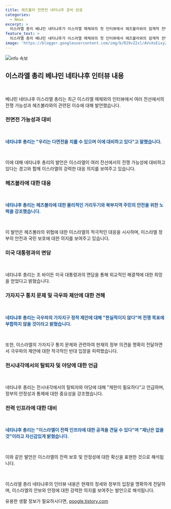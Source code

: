```yaml
---
title: 헤즈볼라 전면전 네타냐후 준비 완료
categories:
  - News
excerpt: >
  이스라엘 총리 베냐민 네타냐후가 이스라엘 매체와의 첫 인터뷰에서 헤즈볼라와의 잠재적 전면전 가능성을 언급하며 이에 대비하고 있다고 밝혔습니다. 또한 미국 대통령 조 바이든의 중동 특사로 외교적 해결책에 대한 희망을 얻었다고 언급했으며, 가자지구 통치 문제와 야당 비판 등 다양한 이슈를 다뤘습니다. 또한 전력 인프라에 대한 공격에 대비하여 보호 장치를 강화하고 있다고 전했습니다.
feature_text: >
  이스라엘 총리 베냐민 네타냐후가 이스라엘 매체와의 첫 인터뷰에서 헤즈볼라와의 잠재적 전면전 가능성을 언급하며 이에 대비하고 있다고 밝혔습니다. 또한 미국 대통령 조 바이든의 중동 특사로 외교적 해결책에 대한 희망을 얻었다고 언급했으며, 가자지구 통치 문제와 야당 비판 등 다양한 이슈를 다뤘습니다. 또한 전력 인프라에 대한 공격에 대비하여 보호 장치를 강화하고 있다고 전했습니다.
image: 'https://blogger.googleusercontent.com/img/b/R29vZ2xl/AVvXsEixyZcFfHzMRdzZMjFBmAUKJYCLCGyLL1o632UiGVXcaFdKo_bkvkuCioo0uUKlGfBVcT3P84aROyZIXSBEx3Aw5nCQ3pTgDom1WDC4m8eifvWiAmWEEVb4x6G_l8C0QH225ldMjyaFvpxGEBGNO37VmDTDMHGhJPq73UglMfDca1-0aw/s1600/blogspot.png'
---
```


<p><img src="https://blogger.googleusercontent.com/img/b/R29vZ2xl/AVvXsEixyZcFfHzMRdzZMjFBmAUKJYCLCGyLL1o632UiGVXcaFdKo_bkvkuCioo0uUKlGfBVcT3P84aROyZIXSBEx3Aw5nCQ3pTgDom1WDC4m8eifvWiAmWEEVb4x6G_l8C0QH225ldMjyaFvpxGEBGNO37VmDTDMHGhJPq73UglMfDca1-0aw/s1600/blogspot.png" alt="info 속보" /></p>

<h2 data-ke-size="size26">이스라엘 총리 베냐민 네타냐후 인터뷰 내용</h2>

<p data-ke-size="size16">&nbsp;</p>

<p>베냐민 네타냐후 이스라엘 총리는 최근 이스라엘 매체와의 인터뷰에서 여러 전선에서의 전쟁 가능성과 헤즈볼라와의 관련된 이슈에 대해 발언했습니다.</p>

<h3>전면전 가능성과 대비</h3>

<p data-ke-size="size16">&nbsp;</p>

<p><b><span style="color: #1a5490;">네타냐후 총리는 "우리는 다면전을 치를 수 있으며 이에 대비하고 있다"고 말했습니다.</span></b></p>

<p data-ke-size="size16">&nbsp;</p>

<p>이에 대해 네타냐후 총리의 발언은 이스라엘이 여러 전선에서의 전쟁 가능성에 대비하고 있다는 경고와 함께 이스라엘의 강력한 대응 의지를 보여주고 있습니다.</p>

<h3>헤즈볼라에 대한 대응</h3>

<p data-ke-size="size16">&nbsp;</p>

<p><b><span style="color: #1a5490;">네타냐후 총리는 헤즈볼라에 대한 물리적인 거리두기와 북부지역 주민의 안전을 위한 노력을 강조했습니다.</span></b></p>

<p data-ke-size="size16">&nbsp;</p>

<p>이 발언은 헤즈볼라의 위협에 대한 이스라엘의 적극적인 대응을 시사하며, 이스라엘 정부의 안전과 국민 보호에 대한 의지를 보여주고 있습니다.</p>

<h3>미국 대통령과의 면담</h3>

<p data-ke-size="size16">&nbsp;</p>

<p>네타냐후 총리는 조 바이든 미국 대통령과의 면담을 통해 외교적인 해결책에 대한 희망을 얻었다고 밝혔습니다.</p>

<h3>가자지구 통치 문제 및 극우파 제안에 대한 견해</h3>

<p data-ke-size="size16">&nbsp;</p>

<p><b><span style="color: #1a5490;">네타냐후 총리는 극우파의 가자지구 정착 제안에 대해 "현실적이지 않다"며 전쟁 목표에 부합하지 않을 것이라고 밝혔습니다.</span></b></p>

<p data-ke-size="size16">&nbsp;</p>

<p>또한, 이스라엘의 가자지구 통치 문제와 관련하여 현재의 정부 의견을 명확히 전달하면서 극우파의 제안에 대한 적극적인 반대 입장을 피력했습니다.</p>

<h3>전시내각에서의 탈퇴자 및 야당에 대한 언급</h3>

<p data-ke-size="size16">&nbsp;</p>

<p>네타냐후 총리는 전시내각에서의 탈퇴자와 야당에 대해 "제한이 필요하다"고 언급하며, 정부의 안정성과 통제에 대한 중요성을 강조했습니다.</p>

<h3>전력 인프라에 대한 대비</h3>

<p data-ke-size="size16">&nbsp;</p>

<p><b><span style="color: #1a5490;">네타냐후 총리는 "이스라엘이 전력 인프라에 대한 공격을 견딜 수 있다"며 "재난은 없을 것"이라고 자신감있게 밝혔습니다.</span></b></p>

<p data-ke-size="size16">&nbsp;</p>

<p>이와 같은 발언은 이스라엘의 전력 보호 및 안정성에 대한 확신을 표현한 것으로 해석됩니다.</p>

<p data-ke-size="size16">&nbsp;</p>

<p>이스라엘 총리 네타냐후의 인터뷰 내용은 현재의 정세와 정부의 입장을 명확하게 전달하며, 이스라엘의 안보와 안정에 대한 강력한 의지를 보여주는 발언으로 해석됩니다.</p>
유용한 생활 정보가 필요하시다면, <a href="https://qoogle.tistory.com" rel="dofollow">qoogle.tistory.com</a>


